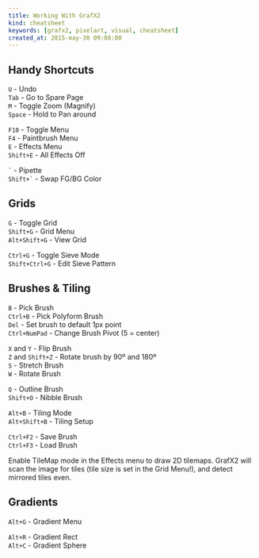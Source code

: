 ```yaml
---
title: Working With GrafX2
kind: cheatsheet
keywords: [grafx2, pixelart, visual, cheatsheet]
created_at: 2015-may-30 09:08:00
---
```


## Handy Shortcuts

`U` - Undo  
`Tab` - Go to Spare Page  
`M` - Toggle Zoom (Magnify)  
`Space` - Hold to Pan around  

`F10` - Toggle Menu  
`F4` - Paintbrush Menu  
`E` - Effects Menu  
`Shift+E` - All Effects Off  

`` ` `` - Pipette  
`` Shift+` `` - Swap FG/BG Color  

## Grids

`G` - Toggle Grid  
`Shift+G` - Grid Menu  
`Alt+Shift+G` - View Grid  

`Ctrl+G` - Toggle Sieve Mode  
`Shift+Ctrl+G` - Edit Sieve Pattern  

## Brushes & Tiling

`B` - Pick Brush  
`Ctrl+B` - Pick Polyform Brush  
`Del` - Set brush to default 1px point  
`Ctrl+NumPad` - Change Brush Pivot (5 = center)  

`X` and `Y` - Flip Brush  
`Z` and `Shift+Z` - Rotate brush by 90º and 180º  
`S` - Stretch Brush  
`W` - Rotate Brush  

`O` - Outline Brush  
`Shift+O` - Nibble Brush  

`Alt+B` - Tiling Mode  
`Alt+Shift+B` - Tiling Setup  

`Ctrl+F2` - Save Brush  
`Ctrl+F3` - Load Brush  

Enable TileMap mode in the Effects menu to draw 2D tilemaps. GrafX2 will scan the image for tiles (tile size is set in the Grid Menu!), and detect mirrored tiles even.

## Gradients

`Alt+G` - Gradient Menu  

`Alt+R` - Gradient Rect  
`Alt+C` - Gradient Sphere  

